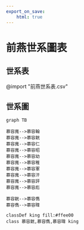 ```yaml
---
export_on_save:
    html: true
---
```


# 前燕世系圖表

## 世系表

@import "前燕世系表.csv"

## 世系圖

```mermaid
graph TB

慕容廆-->慕容翰
慕容廆-->慕容皝
慕容廆-->慕容仁
慕容廆-->慕容昭
慕容廆-->慕容幼
慕容廆-->慕容稚
慕容廆-->慕容軍
慕容廆-->慕容汗
慕容廆-->慕容評
慕容廆-->慕容彪

慕容皝-->慕容儁
慕容儁-->慕容暐

classDef king fill:#ffee00
class 慕容皝,慕容儁,慕容暐 king
```